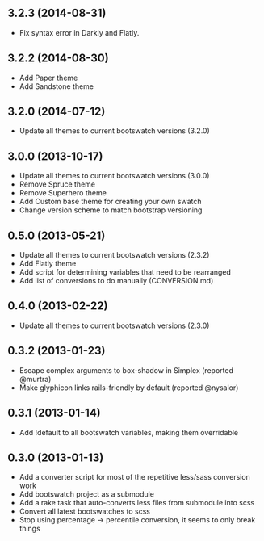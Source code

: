 ## 3.2.3 (2014-08-31)

* Fix syntax error in Darkly and Flatly.

## 3.2.2 (2014-08-30)

* Add Paper theme
* Add Sandstone theme

## 3.2.0 (2014-07-12)

* Update all themes to current bootswatch versions (3.2.0)

## 3.0.0 (2013-10-17)

* Update all themes to current bootswatch versions (3.0.0)
* Remove Spruce theme
* Remove Superhero theme
* Add Custom base theme for creating your own swatch
* Change version scheme to match bootstrap versioning

## 0.5.0 (2013-05-21)

* Update all themes to current bootswatch versions (2.3.2)
* Add Flatly theme
* Add script for determining variables that need to be rearranged
* Add list of conversions to do manually (CONVERSION.md)

## 0.4.0 (2013-02-22)

* Update all themes to current bootswatch versions (2.3.0)

## 0.3.2 (2013-01-23)

* Escape complex arguments to box-shadow in Simplex (reported @murtra)
* Make glyphicon links rails-friendly by default (reported @nysalor)

## 0.3.1 (2013-01-14)

* Add !default to all bootswatch variables, making them overridable

## 0.3.0 (2013-01-13)

* Add a converter script for most of the repetitive less/sass conversion work
* Add bootswatch project as a submodule
* Add a rake task that auto-converts less files from submodule into scss
* Convert all latest bootswatches to scss
* Stop using percentage -> percentile conversion, it seems to only break things
